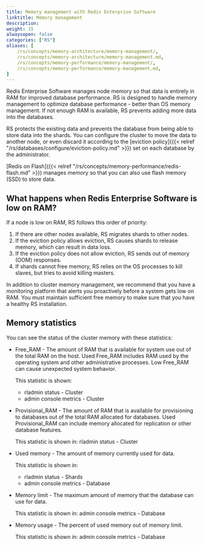 ```yaml
---
title: Memory management with Redis Enterprise Software
linktitle: Memory management
description:
weight: 15
alwaysopen: false
categories: ["RS"]
aliases: [
    /rs/concepts/memory-architecture/memory-management/,
    /rs/concepts/memory-architecture/memory-management.md,
    /rs/concepts/memory-performance/memory-management/,
    /rs/concepts/memory-performance/memory-management.md,
]
---
```

Redis Enterprise Software manages node memory so that data is entirely in RAM for improved database performance.
RS is designed to handle memory management to optimize database performance - better than OS memory management.
If not enough RAM is available, RS prevents adding more data into the databases.

RS protects the existing data and prevents the database from being able to store data into the shards.
You can configure the cluster to move the data to another node, or even discard it according to the [eviction policy]({{< relref "/rs/databases/configure/eviction-policy.md" >}}) set on each database by the administrator.

[Redis on Flash]({{< relref "/rs/concepts/memory-performance/redis-flash.md" >}})
manages memory so that you can also use flash memory (SSD) to store data.

## What happens when Redis Enterprise Software is low on RAM?

If a node is low on RAM, RS follows this order of priority:

1. If there are other nodes available, RS migrates shards to other nodes.
2. If the eviction policy allows eviction, RS causes shards to release memory,
which can result in data loss.
3. If the eviction policy does not allow eviction, RS sends
out of memory (OOM) responses.
4. If shards cannot free memory, RS relies on the OS processes to kill slaves,
but tries to avoid killing masters.

In addition to cluster memory management,
we recommend that you have a monitoring platform that alerts you proactively before a system gets low on RAM.
You must maintain sufficient free memory to make sure that you have a healthy RS installation.

## Memory statistics

You can see the status of the cluster memory with these statistics:

- Free_RAM - The amount of RAM that is available for system use out of the total RAM on the host.
    Used Free_RAM includes RAM used by the operating system and other administrative processes.
    Low Free_RAM can cause unexpected system behavior.

    This statistic is shown:
    - rladmin status - Cluster
    - admin console metrics - Cluster
- Provisional_RAM - The amount of RAM that is available for provisioning to databases out of the total RAM allocated for databases.
    Used Provisional_RAM can include memory allocated for replication or other database features.

    This statistic is shown in: rladmin status - Cluster
- Used memory - The amount of memory currently used for data.

    This statistic is shown in:
    - rladmin status - Shards
    - admin console metrics - Database
- Memory limit - The maximum amount of memory that the database can use for data.

    This statistic is shown in: admin console metrics - Database
- Memory usage - The percent of used memory out of memory limit.

    This statistic is shown in: admin console metrics - Database
